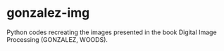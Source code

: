 # gonzalez-img
Python codes recreating the images presented in the book Digital Image Processing (GONZALEZ, WOODS).
